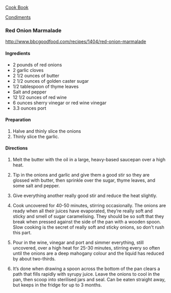 [Cook Book]()  

[Condiments]()  

### Red Onion Marmalade

http://www.bbcgoodfood.com/recipes/1404/red-onion-marmalade

#### Ingredients  

* 2 pounds of red onions  
* 2 garlic cloves  
* 2 1/2 ounces of butter  
* 2 1/2 ounces of golden caster sugar  
* 1/2 tablespoon of thyme leaves  
* Salt and pepper  
* 12 1/2 ounces of red wine  
* 6 ounces sherry vinegar or red wine vinegar  
* 3.3 ounces port  

#### Preparation

1. Halve and thinly slice the onions
2. Thinly slice the garlic. 

#### Directions

1. Melt the butter with the oil in a large, heavy-based saucepan over a high heat.  

2. Tip in the onions and garlic and give them a good stir so they are glossed with butter, then sprinkle over the sugar, thyme leaves, and some salt and pepper. 

3. Give everything another really good stir and reduce the heat slightly. 

4. Cook uncovered for 40-50 minutes, stirring occasionally. The onions are ready when all their juices have evaporated, they’re really soft and sticky and smell of sugar caramelising. They should be so soft that they break when pressed against the side of the pan with a wooden spoon. Slow cooking is the secret of really soft and sticky onions, so don't rush this part.

5. Pour in the wine, vinegar and port and simmer everything, still uncovered, over a high heat for 25-30 minutes, stirring every so often until the onions are a deep mahogany colour and the liquid has reduced by about two-thirds. 

6. It’s done when drawing a spoon across the bottom of the pan clears a path that fills rapidly with syrupy juice. Leave the onions to cool in the pan, then scoop into sterilised jars and seal. Can be eaten straight away, but keeps in the fridge for up to 3 months.
